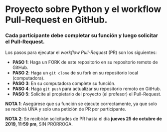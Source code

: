 # Proyecto sobre Python y el workflow Pull-Request en GitHub.

### Cada participante debe completar su función y luego solicitar el Pull-Request.

Los pasos para ejecutar el *workflow Pull-Request* (PR) son los siguientes:

* **PASO 1**: Haga un FORK de este repositorio en su repositorio remoto de GitHub.
* **PASO 2**: Haga un `git clone` de su fork en su repositorio local (computadora).
* **PASO 3**: En su computadora complete su función.
* **PASO 4**: Haga `git push` para actualizar su repositorio remoto en GitHub.
* **PASO 5**: Solicite al propietario del proyecto (el profesor) el Pull-Request.

**NOTA 1**: Asegúrese que su función se ejecute correctamente, ya que solo se recibirá UNA y solo una petición de PR por participante.

**NOTA 2**: Se recibirán solicitudes de PR hasta el día **jueves 25 de octubre de 2019, 11:59 pm**, SIN PRÓRROGA.